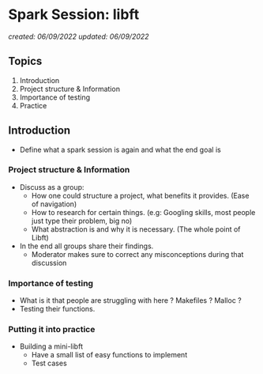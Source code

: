 # Spark Session: libft
*created: 06/09/2022*
*updated: 06/09/2022*

## Topics

1. Introduction
2. Project structure & Information
3. Importance of testing
4. Practice

## Introduction

- Define what a spark session is again and what the end goal is

### Project structure & Information

- Discuss as a group:
    - How one could structure a project, what benefits it provides. (Ease of navigation)
    - How to research for certain things. (e.g: Googling skills, most people just type their problem, big no)
    - What abstraction is and why it is necessary. (The whole point of Libft)
- In the end all groups share their findings.
    - Moderator makes sure to correct any misconceptions during that discussion

### Importance of testing

- What is it that people are struggling with here ? Makefiles ? Malloc ?
- Testing their functions.

### Putting it into practice

- Building a mini-libft
    - Have a small list of easy functions to implement
    - Test cases
